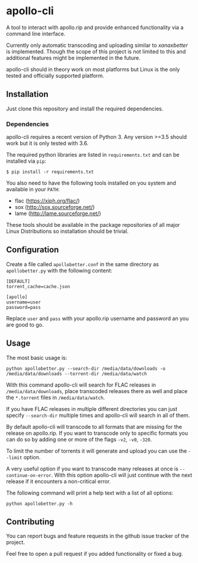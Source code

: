 # apollo-cli

A tool to interact with apollo.rip and provide enhanced functionality via a command line interface.

Currently only automatic transcoding and uploading similar to _xanaxbetter_ is implemented. Though the scope of this project is not limited to this and additional features might be implemented in the future.

apollo-cli should in theory work on most platforms but Linux is the only tested and officially supported platform.

## Installation

Just clone this repository and install the required dependencies.

### Dependencies

apollo-cli requires a recent version of Python 3. Any version >=3.5 should work but it is only tested with 3.6.

The required python libraries are listed in `requirements.txt` and can be installed via `pip`:

```
$ pip install -r requirements.txt
```

You also need to have the following tools installed on you system and available in your `PATH`:

* flac (https://xiph.org/flac/)
* sox (http://sox.sourceforge.net/)
* lame (http://lame.sourceforge.net/)

These tools should be available in the package repositories of all major Linux Distributions so installation should be trivial.

## Configuration

Create a file called `apollobetter.conf` in the same directory as `apollobetter.py` with the following content:

```
[DEFAULT]
torrent_cache=cache.json

[apollo]
username=user
password=pass
```

Replace `user` and `pass` with your apollo.rip username and password an you are good to go.

## Usage

The most basic usage is:

```
python apollobetter.py --search-dir /media/data/downloads -o /media/data/downloads --torrent-dir /media/data/watch
```

With this command apollo-cli will search for FLAC releases in `/media/data/downloads`, place transcoded releases there as well and place the `*.torrent` files in `/media/data/watch`.

If you have FLAC releases in multiple different directories you can just specify `--search-dir` multiple times and apollo-cli will search in all of them.

By default apollo-cli will transcode to all formats that are missing for the release on apollo.rip. If you want to transcode only to specific formats you can do so by adding one or more of the flags `-v2`, `-v0`, `-320`.

To limit the number of torrents it will generate and upload you can use the `--limit` option.

A very useful option if you want to transcode many releases at once is `--continue-on-error`. With this option apollo-cli will just continue with the next release if it encounters a non-critical error.

The following command will print a help text with a list of all options:

```
python apollobetter.py -h
```

## Contributing

You can report bugs and feature requests in the github issue tracker of the project.

Feel free to open a pull request if you added functionality or fixed a bug.
